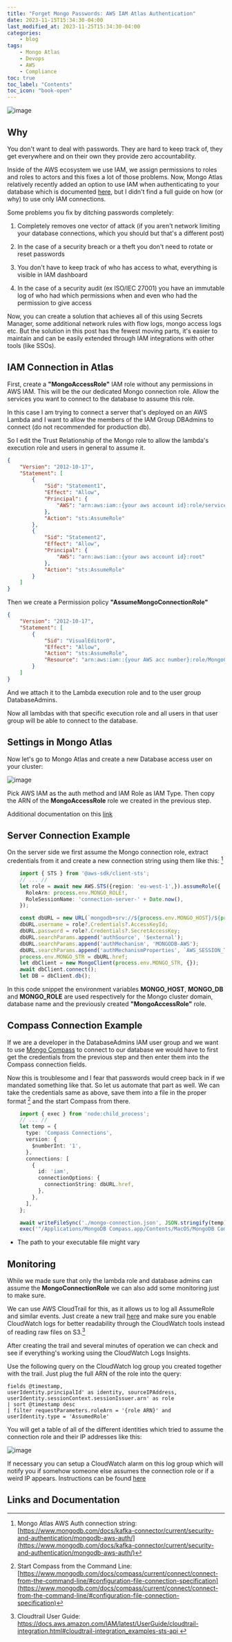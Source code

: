 ```yaml
---
title: "Forget Mongo Passwords: AWS IAM Atlas Authentication"
date: 2023-11-15T15:34:30-04:00
last_modified_at: 2023-11-25T15:34:30-04:00
categories:
    - blog
tags:
    - Mongo Atlas
    - Devops
    - AWS
    - Compliance
toc: true
toc_label: "Contents"
toc_icon: "book-open"
---
```


![image](/assets/images/monbgoiam.png)

## Why

You don't want to deal with passwords. They are hard to keep track of, they get everywhere and on their own they provide zero accountability.

Inside of the AWS ecosystem we use IAM, we assign permissions to roles and roles to actors and this fixes a lot of those problems. Now, Mongo Atlas relatively recently added an option to use IAM when authenticating to your database which is documented [here](https://www.mongodb.com/docs/atlas/security/passwordless-authentication/), but I didn't find a full guide on how (or why) to use only IAM connections.

Some problems you fix by ditching passwords completely:

1. Completely removes one vector of attack (if you aren't network limiting your database connections, which you should but that's a different post)

2. In the case of a security breach or a theft you don't need to rotate or reset passwords

3. You don't have to keep track of who has access to what, everything is visible in IAM dashboard

4. In the case of a security audit (ex ISO/IEC 27001) you have an immutable log of who had which permissions when and even who had the permission to give access

Now, you can create a solution that achieves all of this using Secrets Manager, some additional network rules with flow logs, mongo access logs etc. But the solution in this post has the fewest moving parts, it's easier to maintain and can be easily extended through IAM integrations with other tools (like SSOs).

## IAM Connection in Atlas

First, create a **"MongoAccessRole"** IAM role without any permissions in AWS IAM. This will be the our dedicated Mongo connection role. Allow the services you want to connect to the database to assume this role.

In this case I am trying to connect a server that's deployed on an AWS Lambda and I want to allow the members of the IAM Group DBAdmins to connect (do not recommended for production db).

So I edit the Trust Relationship of the Mongo role to allow the lambda's execution role and users in general to assume it.

```json
{
    "Version": "2012-10-17",
    "Statement": [
        {
            "Sid": "Statement1",
            "Effect": "Allow",
            "Principal": {
                "AWS": "arn:aws:iam::{your aws account id}:role/service-role/{Lambda execution role}"
            },
            "Action": "sts:AssumeRole"
        },
        {
            "Sid": "Statement2",
            "Effect": "Allow",
            "Principal": {
                "AWS": "arn:aws:iam::{your aws account id}:root"
            },
            "Action": "sts:AssumeRole"
        }
    ]
}
```

Then we create a Permission policy **"AssumeMongoConnectionRole"**

```json
{
    "Version": "2012-10-17",
    "Statement": [
        {
            "Sid": "VisualEditor0",
            "Effect": "Allow",
            "Action": "sts:AssumeRole",
            "Resource": "arn:aws:iam::{your AWS acc number}:role/MongoConnectionRole"
        }
    ]
}
```

And we attach it to the Lambda execution role and to the user group DatabaseAdmins.

Now all lambdas with that specific execution role and all users in that user group will be able to connect to the database.

## Settings in Mongo Atlas

Now let's go to Mongo Atlas and create a new Database access user on your cluster:

![image](/assets/images/mongo1.png)

Pick AWS IAM as the auth method and IAM Role as IAM Type. Then copy the ARN of the **MongoAccessRole** role we created in the previous step.

Additional documentation on this [link](https://www.mongodb.com/docs/atlas/security/passwordless-authentication/)

## Server Connection Example

On the server side we first assume the Mongo connection role, extract credentials from it and create a new connection string using them like this: [^1]

```typescript
    import { STS } from '@aws-sdk/client-sts';
    // ... //
    let role = await new AWS.STS({region: 'eu-west-1',}).assumeRole({
      RoleArn: process.env.MONGO_ROLE!,
      RoleSessionName: 'connection-server-' + Date.now(),
    });

    const dbURL = new URL(`mongodb+srv://${process.env.MONGO_HOST}/${process.env.MONGO_DB}`);
    dbURL.username = role?.Credentials?.AccessKeyId;
    dbURL.password = role?.Credentials?.SecretAccessKey;
    dbURL.searchParams.append('authSource', '$external');
    dbURL.searchParams.append('authMechanism', 'MONGODB-AWS');
    dbURL.searchParams.append('authMechanismProperties', `AWS_SESSION_TOKEN:${role?.Credentials?.SessionToken}`);
    process.env.MONGO_STR = dbURL.href;
    let dbClient = new MongoClient(process.env.MONGO_STR, {});
    await dbClient.connect();
    let DB = dbClient.db();
```

In this code snippet the environment variables **MONGO_HOST**, **MONGO_DB** and **MONGO_ROLE** are used respectively for the Mongo cluster domain, database name and the previously created **"MongoAccessRole"** role.

## Compass Connection Example

If we are a developer in the DatabaseAdmins IAM user group and we want to use [Mongo Compass](https://www.mongodb.com/products/tools/compass) to connect to our database we would have to first get the credentials from the previous step and then enter them into the Compass connection fields.

Now this is troublesome and I fear that passwords would creep back in if we mandated something like that. So let us automate that part as well. We can take the credentials same as above, save them into a file in the proper format [^2] and the start Compass from there.

```typescript
    import { exec } from 'node:child_process';
    // ... //
    let temp = {
      type: 'Compass Connections',
      version: {
        $numberInt: '1',
      },
      connections: [
        {
          id: 'iam',
          connectionOptions: {
            connectionString: dbURL.href,
          },
        },
      ],
    };

    await writeFileSync('./mongo-connection.json', JSON.stringify(temp));
    exec('"/Applications/MongoDB Compass.app/Contents/MacOS/MongoDB Compass" --file=./mongo-connection.json iam');

```
* The path to your executable file might vary


## Monitoring

While we made sure that only the lambda role and database admins can assume the **MongoConnectionRole** we can also add some monitoring just to make sure.

We can use AWS CloudTrail for this, as it allows us to log all AssumeRole and similar events. Just create a new trail [here](https://eu-west-1.console.aws.amazon.com/cloudtrail/home?region=eu-west-1#/create) and make sure you enable CloudWatch logs for better readability through the CloudWatch tools instead of reading raw files on S3.[^3]

After creating the trail and several minutes of operation we can check and see if everything's working using the CloudWatch Logs Insights.

 Use the following query on the CloudWatch log group you created together with the trail. Just plug the full ARN of the role into the query:

```
fields @timestamp,
userIdentity.principalId' as identity, sourceIPAddress, userIdentity.sessionContext.sessionIssuer.arn' as role
| sort @timestamp desc
| filter requestParameters.roleArn = '{role ARN}' and userIdentity.type = 'AssumedRole'

```

You will get a table of all of the different identities which tried to assume the connection role and their IP addresses like this:


![image](/assets/images/logs.png)


If necessary you can setup a CloudWatch alarm on this log group which will notify you if somehow someone else assumes the connection role or if a weird IP appears. Instructions can be found [here](https://docs.aws.amazon.com/AmazonCloudWatch/latest/monitoring/cloudwatch-metrics-insights-alarm-create.html)

## Links and Documentation

[^1]: Mongo Atlas AWS Auth connection string: [https://www.mongodb.com/docs/kafka-connector/current/security-and-authentication/mongodb-aws-auth/](https://www.mongodb.com/docs/kafka-connector/current/security-and-authentication/mongodb-aws-auth/)


[^2]: Start Compass from the Command Line: [https://www.mongodb.com/docs/compass/current/connect/connect-from-the-command-line/#configuration-file-connection-specification](https://www.mongodb.com/docs/compass/current/connect/connect-from-the-command-line/#configuration-file-connection-specification)


[^3]:
    Cloudtrail User Guide: [https://docs.aws.amazon.com/IAM/latest/UserGuide/cloudtrail-integration.html#cloudtrail-integration_examples-sts-api
    ](https://docs.aws.amazon.com/IAM/latest/UserGuide/cloudtrail-integration.html#cloudtrail-integration_examples-sts-api)

